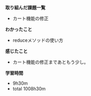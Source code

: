 **取り組んだ課題一覧**
* カート機能の修正

**わかったこと**
* reduceメソッドの使い方

**感じたこと**
* カート機能の修正まであともう少し。

**学習時間**
* 9h30m
 * total 1008h30m
